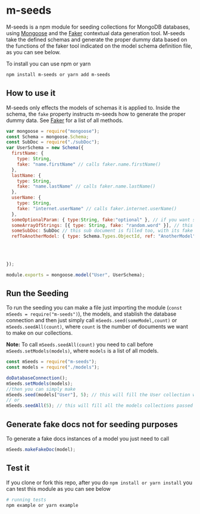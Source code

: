 # m-seeds

M-seeds is a npm module for seeding collections for MongoDB databases, using
[Mongoose](mongoosejs.com) and the [Faker](https://github.com/Marak/faker.js)
contextual data generation tool. M-seeds take the defined schemas and generate
the proper dummy data based on the functions of the faker tool indicated on the
model schema definition file, as you can see below.

To install you can use npm or yarn

```sh
npm install m-seeds or yarn add m-seeds
```

## How to use it

M-seeds only effects the models of schemas it is applied to. Inside the schema,
the `fake` property instructs m-seeds how to generate the proper dummy data. See
[Faker](https://github.com/Marak/faker.js) for a list of all methods.

```js
var mongoose = require("mongoose");
const Schema = mongoose.Schema;
const SubDoc = require("./subDoc");
var UserSchema = new Schema({
  firstName: {
    type: String,
    fake: "name.firstName" // calls faker.name.firstName()
  },
  lastName: {
    type: String,
    fake: "name.lastName" // calls faker.name.lastName()
  },
  userName: {
    type: String,
    fake: "internet.userName" // calls faker.internet.userName()
  },
  someOptionalParam: { type:String, fake:"optional" }, // if you want some optional param, that sometimes get filled and sometimes not
  someArrayOfStrings: [{ type: String, fake: "random.word" }], // this fills an array with random words
  someSubDoc: SubDoc // this sub document is filled too, with its fake options
  refToAnotherModel: { type: Schema.Types.ObjectId, ref: "AnotherModel" } // if you fill m-seeds with a list of models (mSeeds.setModels())
                                                                          // it can fill ref data with random id of any documents
                                                                          // if the collections have no documents
                                                                          // it create new one and store it and then
                                                                          // add it ref
});

module.exports = mongoose.model("User", UserSchema);
```

## Run the Seeding

To run the seeding you can make a file just importing the module (`const mSeeds
= require("m-seeds")`), the models, and stablish the database connection and
then just simply call `mSeeds.seed(someModel,count)` or `mSeeds.seedAll(count)`,
where `count` is the number of documents we want to make on our collections.

**Note:** To call `mSeeds.seedAll(count)` you need to call before
`mSeeds.setModels(models)`, where `models` is a list of all models.

```js
const mSeeds = require("m-seeds");
const models = require("./models");

doDatabaseConnection();
mSeeds.setModels(models);
//then you can simply make
mSeeds.seed(models["User"], 5); // this will fill the User collection with 5 documents with fake data.
// or
mSeeds.seedAll(5); // this will fill all the models collections passed on setModels, with 5 documents with fake data.
```

## Generate fake docs not for seeding purposes

To generate a fake docs instances of a model you just need to call

```js
mSeeds.makeFakeDoc(model);
```

## Test it

If you clone or fork this repo, after you do `npm install or yarn install` you
can test this module as you can see below

```bash
# running tests
npm example or yarn example
```
